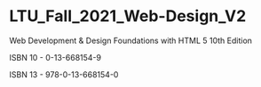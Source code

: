 # LTU_Fall_2021_Web-Design_V2
 
Web Development & Design Foundations with HTML 5 10th Edition

ISBN 10 - 0-13-668154-9

ISBN 13 - 978-0-13-668154-0
